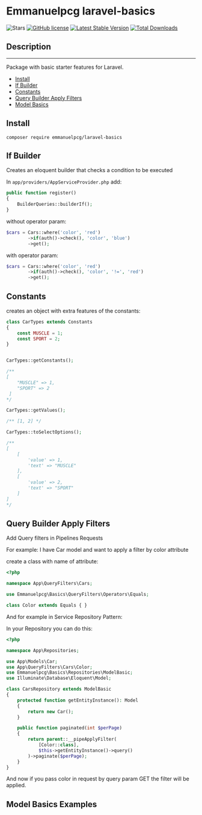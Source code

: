 # Emmanuelpcg laravel-basics

![Stars](https://img.shields.io/github/stars/epcgrs/laravel-basics)
[![GitHub license](https://img.shields.io/github/license/epcgrs/laravel-basics)](https://github.com/epcgrs/laravel-basics/blob/main/LICENSE)
[![Latest Stable Version](http://poser.pugx.org/emmanuelpcg/laravel-basics/v)](https://packagist.org/packages/emmanuelpcg/laravel-basics)
[![Total Downloads](http://poser.pugx.org/emmanuelpcg/laravel-basics/downloads)](https://packagist.org/packages/emmanuelpcg/laravel-basics)

## Description
___
Package with basic starter features for Laravel.

- [Install](#install)
- [If Builder](#if-builder)
- [Constants](#constants)
- [Query Builder Apply Filters](#query-builder-filters)
- [Model Basics](#model-basics)

<a id="install"></a>
## Install

```shell
composer require emmanuelpcg/laravel-basics
```

<a id="if-builder"></a>
## If Builder

Creates an eloquent builder that checks a condition to be executed

In ``app/providers/AppServiceProvider.php`` add:

```php 
public function register()
{
    BuilderQueries::builderIf();
}
```

without operator param:

```php
$cars = Cars::where('color', 'red')
        ->if(auth()->check(), 'color', 'blue')
        ->get();
```

with operator param:

```php
$cars = Cars::where('color', 'red')
        ->if(auth()->check(), 'color', '!=', 'red')
        ->get();
```

<a id="constants"></a>
## Constants

creates an object with extra features of the constants:

```php 
class CarTypes extends Constants
{
    const MUSCLE = 1;
    const SPORT = 2;
}


CarTypes::getConstants();

/**
[
    "MUSCLE" => 1,
    "SPORT" => 2
 ]
*/

CarTypes::getValues();

/** [1, 2] */

CarTypes::toSelectOptions();

/**
[
    [
        'value' => 1,
        'text' => "MUSCLE"
    ],
    [
        'value' => 2,
        'text' => "SPORT"
    ]
]
*/
```

<a id="query-builder-filters"></a>
## Query Builder Apply Filters

Add Query filters in Pipelines Requests

For example: I have Car model and want to apply a filter by color attribute 

create a class with name of attribute:

```php
<?php

namespace App\QueryFilters\Cars;

use Emmanuelpcg\Basics\QueryFilters\Operators\Equals;

class Color extends Equals { }

```
And for example in Service Repository Pattern:

In your Repository you can do this:

```php
<?php

namespace App\Repositories;

use App\Models\Car;
use App\QueryFilters\Cars\Color;
use Emmanuelpcg\Basics\Repositories\ModelBasic;
use Illuminate\Database\Eloquent\Model;

class CarsRepository extends ModelBasic
{
    protected function getEntityInstance(): Model
    {
        return new Car();
    }

    public function paginated(int $perPage) 
    {
        return parent::__pipeApplyFilter(
            [Color::class],
            $this->getEntityInstance()->query()
        )->paginate($perPage);
    }
}
```

And now if you pass color in request by query param GET the filter will be applied.

<a id="model-basics"></a>
## Model Basics Examples

```php 

```